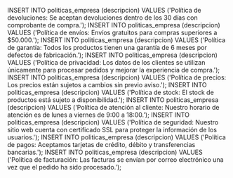 INSERT INTO politicas_empresa (descripcion) VALUES ('Política de devoluciones: Se aceptan devoluciones dentro de los 30 días con comprobante de compra.');
INSERT INTO politicas_empresa (descripcion) VALUES ('Política de envíos: Envíos gratuitos para compras superiores a $50.000.');
INSERT INTO politicas_empresa (descripcion) VALUES ('Política de garantía: Todos los productos tienen una garantía de 6 meses por defectos de fabricación.');
INSERT INTO politicas_empresa (descripcion) VALUES ('Política de privacidad: Los datos de los clientes se utilizan únicamente para procesar pedidos y mejorar la experiencia de compra.');
INSERT INTO politicas_empresa (descripcion) VALUES ('Política de precios: Los precios están sujetos a cambios sin previo aviso.');
INSERT INTO politicas_empresa (descripcion) VALUES ('Política de stock: El stock de productos está sujeto a disponibilidad.');
INSERT INTO politicas_empresa (descripcion) VALUES ('Política de atención al cliente: Nuestro horario de atención es de lunes a viernes de 9:00 a 18:00.');
INSERT INTO politicas_empresa (descripcion) VALUES ('Política de seguridad: Nuestro sitio web cuenta con certificado SSL para proteger la información de los usuarios.');
INSERT INTO politicas_empresa (descripcion) VALUES ('Política de pagos: Aceptamos tarjetas de crédito, débito y transferencias bancarias.');
INSERT INTO politicas_empresa (descripcion) VALUES ('Política de facturación: Las facturas se envían por correo electrónico una vez que el pedido ha sido procesado.');